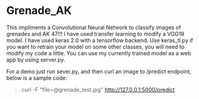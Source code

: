 # Grenade_AK

This impliments a Convolutional Neural Network to classify images of grenades and AK 47!!! I have used transfer learning to modify a VGG19
model. 
I have used keras 2.0 with a tensorflow backend. Use keras_tl.py if you want to retrain your model on some other classes, you will need 
to modify
my code a little. You can use my currently trained model as a web app by using server.py.


For a demo just run sever.py, and then curl an image to /predict endpoint, below is a sample code:

> curl -F "file=@grenade_test.jpg" http://127.0.0.1:5000/predict

